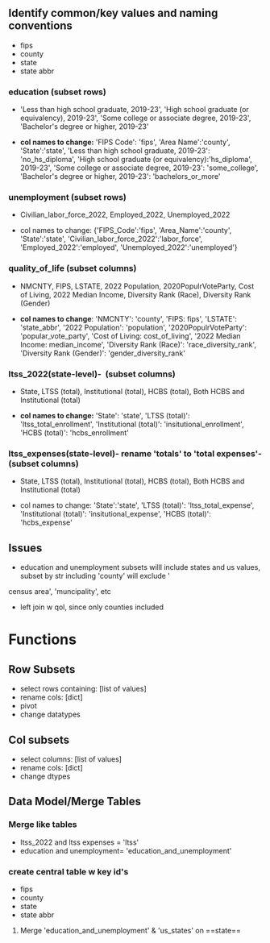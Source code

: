 
## Identify common/key values and naming conventions

- fips
- county
- state
- state abbr

### education (subset rows)

- 'Less than high school graduate, 2019-23', 'High school graduate (or equivalency), 2019-23', 'Some college or associate degree, 2019-23', 'Bachelor's degree or higher, 2019-23'

- **col names to change:** 'FIPS Code': 'fips', 'Area Name':'county', 'State':'state', 'Less than high school graduate, 2019-23': 'no_hs_diploma', 'High school graduate (or equivalency):'hs_diploma', 2019-23', 'Some college or associate degree, 2019-23': 'some_college', 'Bachelor's degree or higher, 2019-23': 'bachelors_or_more'

### unemployment (subset rows)
- Civilian_labor_force_2022, Employed_2022, Unemployed_2022

-  col names to change: {'FIPS_Code':'fips', 'Area_Name':'county', 'State':'state', 'Civilian_labor_force_2022':'labor_force', 'Employed_2022':'employed', 'Unemployed_2022':'unemployed'}

### quality_of_life (subset columns)

- NMCNTY, FIPS, LSTATE, 2022 Population, 2020PopulrVoteParty, Cost of Living, 2022 Median Income, Diversity Rank (Race), Diversity Rank (Gender)

- **col names to change**: 'NMCNTY': 'county', 'FIPS: fips', 'LSTATE': 'state_abbr', '2022 Population': 'population', '2020PopulrVoteParty': 'popular_vote_party', 'Cost of Living: cost_of_living', '2022 Median Income: median_income', 'Diversity Rank (Race)': 'race_diversity_rank', 'Diversity Rank (Gender)': 'gender_diversity_rank'

### ltss_2022(state-level)-  (subset columns)

- State, LTSS (total), Institutional (total), HCBS (total), Both HCBS and Institutional (total)

- **col names to change:** 'State': 'state', 'LTSS (total)': 'ltss_total_enrollment', 'Institutional (total)': 'insitutional_enrollment', 'HCBS (total)': 'hcbs_enrollment'

### ltss_expenses(state-level)- **rename 'totals' to 'total expenses'**- (subset columns)

- State, LTSS (total), Institutional (total), HCBS (total), Both HCBS and Institutional (total)

- col names to change: 'State':'state', 'LTSS (total)': 'ltss_total_expense', 'Institutional (total)': 'insitutional_expense', 'HCBS (total)': 'hcbs_expense'

## Issues

- education and unemployment subsets willl include states and us values, subset by str including 'county' will exclude '

census area', 'muncipality', etc

- left join w qol, since only counties included

# Functions

## Row Subsets

- select rows containing: [list of values]
- rename cols: [dict]
- pivot
- change datatypes

## Col subsets
- select columns:  [list of values]
- rename cols: [dict]
- change dtypes
## Data Model/Merge Tables
### Merge like tables
- ltss_2022 and ltss expenses = 'ltss'
- education and unemployment= 'education_and_unemployment'
### create central table w key id's
- fips
- county
- state
- state abbr
1. Merge 'education_and_unemployment' & 'us_states' on ==state==
